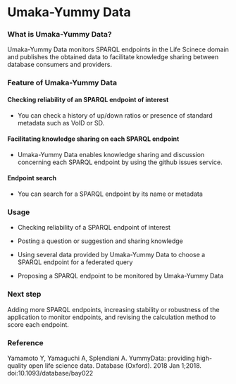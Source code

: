 # Umaka-Yummy Data
### What is Umaka-Yummy Data?

Umaka-Yummy Data monitors SPARQL endpoints in the Life Scinece domain and publishes the obtained data to facilitate knowledge sharing between database consumers and providers.

### Feature of Umaka-Yummy Data

#### Checking reliability of an SPARQL endpoint of interest

* You can check a history of up/down ratios or presence of standard metadata such as VoID or SD.

#### Facilitating knowledge sharing on each SPARQL endpoint

* Umaka-Yummy Data enables knowledge sharing and discussion concerning each SPARQL endpoint by using the github issues service.

#### Endpoint search

* You can search for a SPARQL endpoint by its name or metadata

### Usage

* Checking reliability of a SPARQL endpoint of interest

* Posting a question or suggestion and sharing knowledge

* Using several data provided by Umaka-Yummy Data to choose a SPARQL endpoint for a federated query

* Proposing a SPARQL endpoint to be monitored by Umaka-Yummy Data

### Next step

Adding more SPARQL endpoints, increasing stability or robustness of the application to monitor endpoints, and revising the calculation method to score each endpoint.

### Reference

Yamamoto Y, Yamaguchi A, Splendiani A. YummyData: providing high-quality open life science data. Database (Oxford). 2018 Jan 1;2018. doi:10.1093/database/bay022
